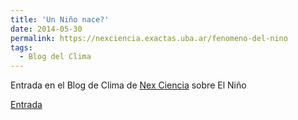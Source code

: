 ```yaml
---
title: 'Un Niño nace?'
date: 2014-05-30
permalink: https://nexciencia.exactas.uba.ar/fenomeno-del-nino 
tags:
  - Blog del Clima
---
```



Entrada en el Blog de Clima de [Nex Ciencia](https://nexciencia.exactas.uba.ar/) sobre El Niño

[Entrada](https://nexciencia.exactas.uba.ar/fenomeno-del-nino)

